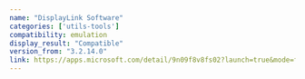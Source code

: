 ```yaml
---
name: "DisplayLink Software"
categories: ['utils-tools']
compatibility: emulation
display_result: "Compatible"
version_from: "3.2.14.0"
link: https://apps.microsoft.com/detail/9n09f8v8fs02?launch=true&mode=full&hl=en&gl=in&ocid=bingwebsearch
---
```


